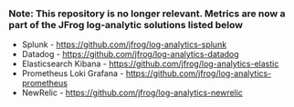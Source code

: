### Note: This repository is no longer relevant. Metrics are now a part of the JFrog log-analytic solutions listed below

* Splunk - https://github.com/jfrog/log-analytics-splunk
* Datadog - https://github.com/jfrog/log-analytics-datadog
* Elasticsearch Kibana - https://github.com/jfrog/log-analytics-elastic
* Prometheus Loki Grafana - https://github.com/jfrog/log-analytics-prometheus
* NewRelic - https://github.com/jfrog/log-analytics-newrelic

